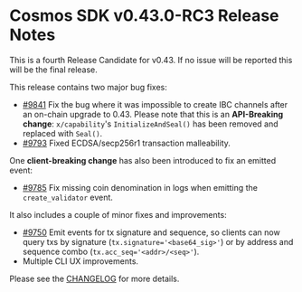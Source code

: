 # Cosmos SDK v0.43.0-RC3 Release Notes

This is a fourth Release Candidate for v0.43. If no issue will be reported this will be the final release.

This release contains two major bug fixes:

- [\#9841](https://github.com/cosmos/cosmos-sdk/pull/9841) Fix the bug where it was impossible to create IBC channels after an on-chain upgrade to 0.43. Please note that this is an **API-Breaking change**: `x/capability`'s `InitializeAndSeal()` has been removed and replaced with `Seal()`.
- [\#9793](https://github.com/cosmos/cosmos-sdk/pull/9793) Fixed ECDSA/secp256r1 transaction malleability.

One **client-breaking change** has also been introduced to fix an emitted event:

- [\#9785](https://github.com/cosmos/cosmos-sdk/issues/9785) Fix missing coin denomination in logs when emitting the `create_validator` event.

It also includes a couple of minor fixes and improvements:

- [\#9750](https://github.com/cosmos/cosmos-sdk/pull/9750) Emit events for tx signature and sequence, so clients can now query txs by signature (`tx.signature='<base64_sig>'`) or by address and sequence combo (`tx.acc_seq='<addr>/<seq>'`).
- Multiple CLI UX improvements.

Please see the [CHANGELOG](https://github.com/cosmos/cosmos-sdk/blob/release/v0.43.x/CHANGELOG.md) for more details.
